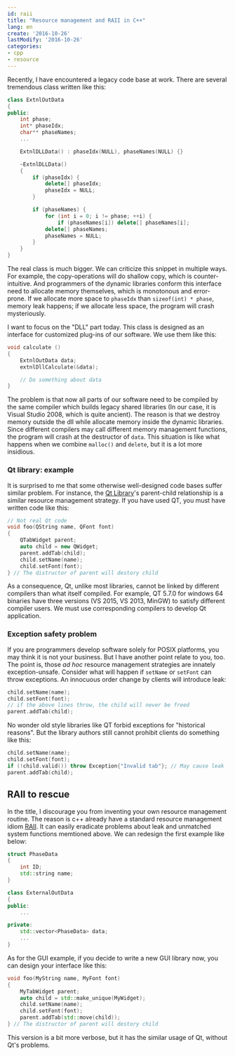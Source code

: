 ```yaml
---
id: raii
title: "Resource management and RAII in C++" 
lang: en
create: '2016-10-26'
lastModify: '2016-10-26'
categories:
- cpp
- resource
---
```


Recently, I have encountered a legacy code base at work. There are several tremendous class written like this:

```cpp
class ExtnlOutData
{
public:
    int phase;
    int* phaseIdx;
    char** phaseNames;
    ...

    ExtnlDLLData() : phaseIdx(NULL), phaseNames(NULL) {}

    ~ExtnlDLLData()
    {
        if (phaseIdx) {
            delete[] phaseIdx;
            phaseIdx = NULL;
        }

        if (phaseNames) {
            for (int i = 0; i != phase; ++i) {
                if (phaseNames[i]) delete[] phaseNames[i];
            delete[] phaseNames;
            phaseNames = NULL;
        }
    }
}
```

The real class is much bigger. We can criticize this snippet in multiple ways. For example, the copy-operations will do shallow copy, which is counter-intuitive. And programmers of the dynamic libraries conform this interface need to allocate memory themselves, which is monotonous and error-prone. If we allocate more space to `phaseIdx` than `sizeof(int) * phase`, memory leak happens; if we allocate less space, the program will crash mysteriously.

I want to focus on the "DLL" part today. This class is designed as an interface for customized plug-ins of our software. We use them like this:

```cpp
void calculate ()
{
    ExtnlOutData data;
    extnlDllCalculate(&data);

    // Do something about data
}
```

The problem is that now all parts of our software need to be compiled by the same compiler which builds legacy shared libraries (In our case, it is Visual Studio 2008, which is quite ancient). The reason is that we destroy memory outside the dll while allocate memory inside the dynamic libraries. Since different compilers may call different memory management functions, the program will crash at the destructor of `data`. This situation is like what happens when we combine `malloc()` and `delete`, but it is a lot more insidious.


### Qt library: example

It is surprised to me that some otherwise well-designed code bases suffer similar problem. For instance, the [Qt Library](http://www.qt-project.org)'s parent-child relationship is a similar resource management strategy. If you have used QT, you must have written code like this:

```cpp
// Not real Qt code
void foo(QString name, QFont font)
{
    QTabWidget parent;
    auto child = new QWidget;
    parent.addTab(child);
    child.setName(name);
    child.setFont(font);
} // The distructor of parent will destory child
```

As a consequence, Qt, unlike most libraries, cannot be linked by different compilers than what itself compiled. For example, QT 5.7.0 for windows 64 binaries have three versions (VS 2015, VS 2013, MinGW) to satisfy different compiler users. We must use corresponding compilers to develop Qt application.

### Exception safety problem

If you are programmers develop software solely for POSIX platforms, you may think it is not your business. But I have another point relate to you, too. The point is, those *ad hoc* resource management strategies are innately exception-unsafe. Consider what will happen if `setName` or `setFont` can throw exceptions. An innocuous order change by clients will introduce leak:

```c++
child.setName(name);
child.setFont(font);
// if the above lines throw, the child will never be freed
parent.addTab(child);
```

No wonder old style libraries like QT forbid exceptions for "historical reasons". But the library authors still cannot prohibit clients do something like this:

```c++
child.setName(name);
child.setFont(font);
if (!child.valid()) throw Exception{"Invalid tab"}; // May cause leak
parent.addTab(child);
```


## RAII to rescue

In the title, I discourage you from inventing your own resource management routine. The reason is c++ already have a standard resource management idiom [RAII](https://en.wikipedia.org/wiki/Resource_acquisition_is_initialization). It can easily eradicate problems about leak and unmatched system functions memtioned above. We can redesign the first example like below:

```cpp
struct PhaseData
{
    int ID;
    std::string name;
}

class ExternalOutData
{
public:
    ...

private:
    std::vector<PhaseData> data;
    ...
}
```

As for the GUI example, if you decide to write a new GUI library now, you can design your interface like this:

```cpp
void foo(MyString name, MyFont font)
{
    MyTabWidget parent;
    auto child = std::make_unique(MyWidget);
    child.setName(name);
    child.setFont(font);
    parent.addTab(std::move(child));
} // The distructor of parent will destory child
```

This version is a bit more verbose, but it has the similar usage of Qt, without Qt's problems.

